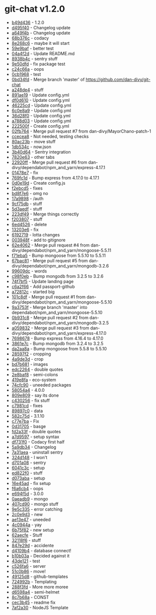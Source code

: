 # git-chat v1.2.0
 - [b49d436](../../commit/b49d436ab39ec731c724fbfa9b429f81a99c153e)     -      1.2.0
 - [d495f40](../../commit/d495f40f0c4b5411703f82f1b5f223241d77cf0e)     -      Changelog update
 - [a649f4b](../../commit/a649f4b1fb98240626050613d86bc9a47e1a3632)     -      Changelog update
 - [68b376c](../../commit/68b376ccbe9e781d7982ee1d3ceac2581fdd971d)     -      codacy
 - [8e268c6](../../commit/8e268c6e63f85cb6b361b4def082144d4e20ef96)     -      maybe it will start
 - [59e9baf](../../commit/59e9bafc80244cb056dca8f9bf163b605c6c6563)     -      better test
 - [04a4f2d](../../commit/04a4f2da6bda26ccdbdc24dfd92d86de36d6e332)     -      Update README.md
 - [8938b4c](../../commit/8938b4cfd52e89edd90564935bebe9072e7471e9)     -      sentry stuff
 - [9e50dfd](../../commit/9e50dfdf3ab0454ed95e1a17596bab325c9087a3)     -      fix package test
 - [c24c66a](../../commit/c24c66a4d49958156808d637ccba9107f0d64498)     -      oops
 - [0cb1968](../../commit/0cb1968e7105deca028e69cce089038b3e524485)     -      test
 - [0bd34fd](../../commit/0bd34fdf2c1aeab7494f3604b8fe389e0dcf1a51)     -      Merge branch 'master' of https://github.com/dan-divy/git-chat
 - [a248de4](../../commit/a248de4be27bf5b9ae9960966205d9fdaa455804)     -      stuff
 - [891ae19](../../commit/891ae1917a23855775ac3799a66386a0bb165878)     -      Update config.yml
 - [df0d610](../../commit/df0d610d82bd3d268636a9872e227a399a5109f5)     -      Update config.yml
 - [46225cd](../../commit/46225cdfa95a9038793fd2b5de4446cc81b2aafd)     -      Update config.yml
 - [6c0e8a9](../../commit/6c0e8a9163119e4be1476fd3e1a3f1108d6a7406)     -      Update config.yml
 - [36d28f0](../../commit/36d28f09f59f7ba347703c81a431eff2caf191a0)     -      Update config.yml
 - [a788d03](../../commit/a788d03f12ba242f5a5254f59cbf246e02bdb726)     -      Update config.yml
 - [222500f](../../commit/222500ff325231097e7c1c324ab7c6f19e16911a)     -      Create config.yml
 - [02fb764](../../commit/02fb764db52a04f13533b25de64e660409ea9245)     -      Merge pull request #7 from dan-divy/MayorChano-patch-1
 - [ccecea8](../../commit/ccecea8cd09b8553922034c8d1dd245b9ede0e0f)     -      Not needed, testing checks
 - [80ac23b](../../commit/80ac23bdcfd08d8ccfef5d22f8e998f8c949c4e9)     -      move stuff
 - [1db534c](../../commit/1db534c588dbc8f7f638c35416a3a3abfb4100a8)     -      now.json
 - [3b40d64](../../commit/3b40d6423d0f75bf4a24829551e4d68b2e7a76fb)     -      Sentry integration
 - [7820e63](../../commit/7820e6340ec723d75180ed0f1a0d8899980d8bbd)     -      other tabs
 - [22920ff](../../commit/22920ff90906b8f51640f9303d01f08a17527e00)     -      Merge pull request #6 from dan-divy/dependabot/npm_and_yarn/express-4.17.1
 - [01478e7](../../commit/01478e7f8dc64bc6814bdb8bd3a58b5248002a4f)     -      fix
 - [769fc1d](../../commit/769fc1db36088a57ae2780e3cca4c19e1abd14b5)     -      Bump express from 4.17.0 to 4.17.1
 - [0d0e19d](../../commit/0d0e19d6e16901095da72e3ba52c4011e2424a2e)     -      Create config.js
 - [f2ebcd5](../../commit/f2ebcd5e322229350cc7a64cf6e3d345679816dd)     -      fixes
 - [bd8f7e6](../../commit/bd8f7e62d8793becc0c3471b7f246c6ecbeb499a)     -      omg no
 - [17a9898](../../commit/17a98981286662fad8abdbcfae3e1fa271c34e14)     -      /auth
 - [9cf75db](../../commit/9cf75dbc686c1b98cc820a57afed7f09b6c92ce5)     -      stuff
 - [5d3aedf](../../commit/5d3aedf26715343d2869f0b9787ee910b4d2ef69)     -      stuff
 - [223df49](../../commit/223df49243e0d56f334fdb62a8a79b64290fef30)     -      Merge things correctly
 - [f203807](../../commit/f203807917a969d44c2f6b93e227932c05d80dc2)     -      stuff
 - [6ed4526](../../commit/6ed45268a650bc847f5b8d8e29f56b62d792c17c)     -      delete
 - [13203e6](../../commit/13203e68aac0a047e3ef831d37d84f93d9d2c55b)     -      fix
 - [6192719](../../commit/6192719fe082b9e73799a25ef2c02ad4b7b36af8)     -      lotta changes
 - [003948f](../../commit/003948f232b4e63dee2b4db877e4b867e69cbab5)     -      add to gitignore
 - [62e4062](../../commit/62e4062917cd95c46a1bf41c8fc512c140bfb6d3)     -      Merge pull request #4 from dan-divy/dependabot/npm_and_yarn/mongoose-5.5.11
 - [f71eba5](../../commit/f71eba52b4a6620d29bc6a725396c0fc4d9bbb34)     -      Bump mongoose from 5.5.10 to 5.5.11
 - [67bac81](../../commit/67bac81d7f2db6f7303a91e84e6ca4cb0b528534)     -      Merge pull request #5 from dan-divy/dependabot/npm_and_yarn/mongodb-3.2.6
 - [99609dc](../../commit/99609dc1c343b946608283fb9fd18e06cc61c47f)     -      words
 - [c98f0eb](../../commit/c98f0eb71c27d1bbe5328c9a2470d98b78eff14e)     -      Bump mongodb from 3.2.5 to 3.2.6
 - [74f7bf5](../../commit/74f7bf542dc9a7416d4a86d3ccc1b6b38407cc4a)     -      Update landing page
 - [c6a2f66](../../commit/c6a2f66206239291a3333c86d220e438475f9725)     -      Add passport-github
 - [a72812c](../../commit/a72812ce96286990b8d1014eabbafb6023e0a949)     -      started big
 - [101c8df](../../commit/101c8df9b67b3a46e819ea6cd101f4c5f9cee72b)     -      Merge pull request #1 from dan-divy/dependabot/npm_and_yarn/mongoose-5.5.10
 - [9a3753f](../../commit/9a3753fb07c540f2883588c0331532c165ae090e)     -      Merge branch 'master' into dependabot/npm_and_yarn/mongoose-5.5.10
 - [0b931c8](../../commit/0b931c89816fc010dd8ca5ce03cfe76fb76b08f5)     -      Merge pull request #2 from dan-divy/dependabot/npm_and_yarn/mongodb-3.2.5
 - [a059832](../../commit/a059832715849be2d2b9ba5c54926a1cc7f24d0b)     -      Merge pull request #3 from dan-divy/dependabot/npm_and_yarn/express-4.17.0
 - [7698678](../../commit/7698678aac4af8ac38d4817af10eeef912fe692e)     -      Bump express from 4.16.4 to 4.17.0
 - [3861e7c](../../commit/3861e7c7be64057b093dd25628c2b26cafeb1dc5)     -      Bump mongodb from 3.2.4 to 3.2.5
 - [da2aa8a](../../commit/da2aa8a1d8b3a17e671c04af961edf321df6b1a2)     -      Bump mongoose from 5.5.8 to 5.5.10
 - [28597f2](../../commit/28597f21348ae47b473e4cb193a6f4e87e3ee014)     -      cropping
 - [4a9de3d](../../commit/4a9de3ddcb744a6b187bc9600b65140cae5b2dc9)     -      crop
 - [bd7b681](../../commit/bd7b6817810c4e4a3ab59e8f81043e2f4bd2f179)     -      images
 - [edc2264](../../commit/edc22642ffcb5cb83fc90118c75ede417d0ff73b)     -      double quotes
 - [2e8baf8](../../commit/2e8baf8991db3e99cbb1bb917bd103ef0913e93c)     -      semi-colons
 - [419e8fa](../../commit/419e8fa828cf749efbeb31b0e3d29b806df787ff)     -      eco-system
 - [74cfc90](../../commit/74cfc905213ca9855a5464677ce17f236dbc7c47)     -      uneeded packages
 - [58054a4](../../commit/58054a402751b77dd9237872cf5f60cc530be1d4)     -      4.0.0
 - [809e809](../../commit/809e809d5530631af0dd415f624ce7871e4d90a2)     -      say its done
 - [c430256](../../commit/c4302566f61fd95fe2c390abd7cd060f9d28d653)     -      fix stuff
 - [c7981cd](../../commit/c7981cd06a2704182246ce77805892aeb5060b7c)     -      fixes
 - [89897c0](../../commit/89897c0df5043fe4d7adaa86bdbaca26cadc79ec)     -      data
 - [582c75d](../../commit/582c75d4c83b24cbb60f198893f3b94db58cf424)     -      3.1.10
 - [c77e7ba](../../commit/c77e7ba8973d97497ff123e5ad000756617ca003)     -      Fix
 - [0d31705](../../commit/0d31705292018a24b358da7788f0665cd0e16fdb)     -      basge
 - [fd2a33f](../../commit/fd2a33fa5fafcdf872d65b86b7e846572f644a19)     -      double quotes
 - [a7d9597](../../commit/a7d9597a434773a7ecbf4a5919d03272ec907a3a)     -      setup syntax
 - [df731f0](../../commit/df731f0618d5b2147366a11cf582605561e39e49)     -      Codacy first half
 - [5a9db34](../../commit/5a9db34e6c27ec9efca0024c49339d657e63783d)     -      Changelog
 - [7a31aea](../../commit/7a31aea2e7cc61d5cbb5525b246f7732bb3bb16c)     -      uninstall sentry
 - [324d148](../../commit/324d14885f65da19a54abaf573936cb851a064b8)     -      I won't
 - [d701a08](../../commit/d701a08746b75f1427d68a95e309992e586313e6)     -      sentry
 - [6041c3c](../../commit/6041c3ce37ce8ad9a5df39c34eb2cb6eccb2bf51)     -      setup
 - [ed822f0](../../commit/ed822f06e3dce5877d493c2bcb4016d2b0dd62e5)     -      stuff
 - [d073aba](../../commit/d073abab5fc34438a676411be587d6efef6809ce)     -      setup
 - [16e45ad](../../commit/16e45ad5356e691f7d19bacd1977d0423c2299d9)     -      fix setup
 - [f6a6cb4](../../commit/f6a6cb47fe605ead42fd37d790982da5e0c8b6f0)     -      oops
 - [e694f5d](../../commit/e694f5dec8b1d28a49bfe12b12e93065ed88eca7)     -      3.0.0
 - [0aeadb9](../../commit/0aeadb96074b3bfbb1e07b6a610ae13bb11c62c3)     -      mongo
 - [407cd90](../../commit/407cd901faf810f3d91a04ee01cae70cfb2803bd)     -      mongo stuff
 - [9e5c335](../../commit/9e5c33544fd622d9974cd0ddc9ea95f88ec3091a)     -      error catching
 - [2c0e9d3](../../commit/2c0e9d386fa96ea52ec4ffcf1039ac16c474287d)     -      new
 - [ae13e47](../../commit/ae13e47072f09205560d8f7eb9dcedfbcaabe87f)     -      uneeded
 - [4c0944a](../../commit/4c0944ae0db6295fe54fca2ab387cad0842558f5)     -      yay
 - [6b75f82](../../commit/6b75f8244dfcdd30820f4c3ae3747f2d8c4ec253)     -      new setup
 - [62aecfe](../../commit/62aecfe5eb1ea729a74c0bc20d1297054f6b8b60)     -      Stuff
 - [32118f6](../../commit/32118f68dd4351ad93091c69fbbe907086fc70cc)     -      stuff
 - [847e29d](../../commit/847e29d908169dffad5dbfb28c0fb19b1785596f)     -      accidente
 - [d4109b4](../../commit/d4109b4f68327d412cbaec68b1c97557a2c798e4)     -      database connect!
 - [b10b03a](../../commit/b10b03ac0137d844d34b2892e0c1ad4aa9561632)     -      Decided against it
 - [43de121](../../commit/43de12172bb4a4d50e6bda08e951efede8b8b6ef)     -      test
 - [c526fa6](../../commit/c526fa6701d15b79907f94baf9cd0cae309ae666)     -      server
 - [51c0b86](../../commit/51c0b86f8efd70d314219c83c044677d73c97039)     -      move!
 - [49125d8](../../commit/49125d883b0f8eb3b0760a7637e16c5067d97113)     -      github-templates
 - [724992b](../../commit/724992b103ec7121740da0195afd0c9aea6d650c)     -      Templating
 - [288f3fd](../../commit/288f3fd5e134aad1cf2167864747c39993b1367c)     -      More more moree
 - [d6598a4](../../commit/d6598a48e22880ae2b0679381e7fb341a8538703)     -      semi-helmet
 - [8c7b68a](../../commit/8c7b68a8e276e8699fabf0e7c33a6a54e892d7d8)     -      CONST
 - [cec3b45](../../commit/cec3b4546bd979e4fa3632700720338324a96822)     -      readme fix
 - [7af2a30](../../commit/7af2a305302e6f8713b7dfd0dc2d8406f6d36f3b)     -      NodeJS Template